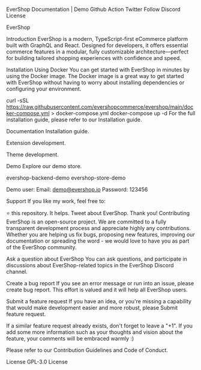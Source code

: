 EverShop
Documentation | Demo
Github Action Twitter Follow Discord License

EverShop

Introduction
EverShop is a modern, TypeScript-first eCommerce platform built with GraphQL and React. Designed for developers, it offers essential commerce features in a modular, fully customizable architecture—perfect for building tailored shopping experiences with confidence and speed.

Installation Using Docker
You can get started with EverShop in minutes by using the Docker image. The Docker image is a great way to get started with EverShop without having to worry about installing dependencies or configuring your environment.

curl -sSL https://raw.githubusercontent.com/evershopcommerce/evershop/main/docker-compose.yml > docker-compose.yml
docker-compose up -d
For the full installation guide, please refer to our Installation guide.

Documentation
Installation guide.

Extension development.

Theme development.

Demo
Explore our demo store.

evershop-backend-demo evershop-store-demo

Demo user:
Email: demo@evershop.io
Password: 123456

Support
If you like my work, feel free to:

⭐ this repository. It helps.
Tweet about EverShop. Thank you!
Contributing
EverShop is an open-source project. We are committed to a fully transparent development process and appreciate highly any contributions. Whether you are helping us fix bugs, proposing new features, improving our documentation or spreading the word - we would love to have you as part of the EverShop community.

Ask a question about EverShop
You can ask questions, and participate in discussions about EverShop-related topics in the EverShop Discord channel.



Create a bug report
If you see an error message or run into an issue, please create bug report. This effort is valued and it will help all EverShop users.

Submit a feature request
If you have an idea, or you're missing a capability that would make development easier and more robust, please Submit feature request.

If a similar feature request already exists, don't forget to leave a "+1". If you add some more information such as your thoughts and vision about the feature, your comments will be embraced warmly :)

Please refer to our Contribution Guidelines and Code of Conduct.

License
GPL-3.0 License
